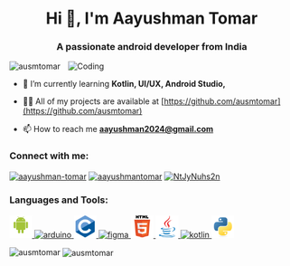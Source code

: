<h1 align="center">Hi 👋, I'm Aayushman Tomar</h1>
<h3 align="center">A passionate android developer from India</h3>
<img align="right" alt="Coding" width="400" src="https://miro.medium.com/v2/resize:fit:1100/format:webp/0*O-c793aaB6gcmsbj.png">

<p align="left"> <img src="https://komarev.com/ghpvc/?username=ausmtomar&label=Profile%20views&color=0e75b6&style=flat" alt="ausmtomar" /> </p>

- 🌱 I’m currently learning **Kotlin, UI/UX, Android Studio,**

- 👨‍💻 All of my projects are available at [https://github.com/ausmtomar](https://github.com/ausmtomar)

- 📫 How to reach me **aayushman2024@gmail.com**

<h3 align="left">Connect with me:</h3>
<p align="left">
<a href="https://linkedin.com/in/aayushman-tomar" target="blank"><img align="center" src="https://raw.githubusercontent.com/rahuldkjain/github-profile-readme-generator/master/src/images/icons/Social/linked-in-alt.svg" alt="aayushman-tomar" height="30" width="40" /></a>
<a href="https://www.youtube.com/@aayushmantomar" target="blank"><img align="center" src="https://raw.githubusercontent.com/rahuldkjain/github-profile-readme-generator/master/src/images/icons/Social/youtube.svg" alt="aayushmantomar" height="30" width="40" /></a>
<a href="https://discord.gg/NtJyNuhs2n" target="blank"><img align="center" src="https://raw.githubusercontent.com/rahuldkjain/github-profile-readme-generator/master/src/images/icons/Social/discord.svg" alt="NtJyNuhs2n" height="30" width="40" /></a>
</p>

<h3 align="left">Languages and Tools:</h3>
<p align="left"> <a href="https://developer.android.com" target="_blank" rel="noreferrer"> <img src="https://raw.githubusercontent.com/devicons/devicon/master/icons/android/android-original-wordmark.svg" alt="android" width="40" height="40"/> </a> <a href="https://www.arduino.cc/" target="_blank" rel="noreferrer"> <img src="https://cdn.worldvectorlogo.com/logos/arduino-1.svg" alt="arduino" width="40" height="40"/> </a> <a href="https://www.cprogramming.com/" target="_blank" rel="noreferrer"> <img src="https://raw.githubusercontent.com/devicons/devicon/master/icons/c/c-original.svg" alt="c" width="40" height="40"/> </a> <a href="https://www.figma.com/" target="_blank" rel="noreferrer"> <img src="https://www.vectorlogo.zone/logos/figma/figma-icon.svg" alt="figma" width="40" height="40"/> </a> <a href="https://www.w3.org/html/" target="_blank" rel="noreferrer"> <img src="https://raw.githubusercontent.com/devicons/devicon/master/icons/html5/html5-original-wordmark.svg" alt="html5" width="40" height="40"/> </a> <a href="https://www.java.com" target="_blank" rel="noreferrer"> <img src="https://raw.githubusercontent.com/devicons/devicon/master/icons/java/java-original.svg" alt="java" width="40" height="40"/> </a> <a href="https://kotlinlang.org" target="_blank" rel="noreferrer"> <img src="https://www.vectorlogo.zone/logos/kotlinlang/kotlinlang-icon.svg" alt="kotlin" width="40" height="40"/> </a> <a href="https://www.python.org" target="_blank" rel="noreferrer"> <img src="https://raw.githubusercontent.com/devicons/devicon/master/icons/python/python-original.svg" alt="python" width="40" height="40"/> </a> </p>

<p><img align="left" src="https://github-readme-stats.vercel.app/api/top-langs?username=ausmtomar&show_icons=true&locale=en&layout=compact" alt="ausmtomar" /></p>

<p>&nbsp;<img align="center" src="https://github-readme-stats.vercel.app/api?username=ausmtomar&show_icons=true&locale=en" alt="ausmtomar" /></p>
